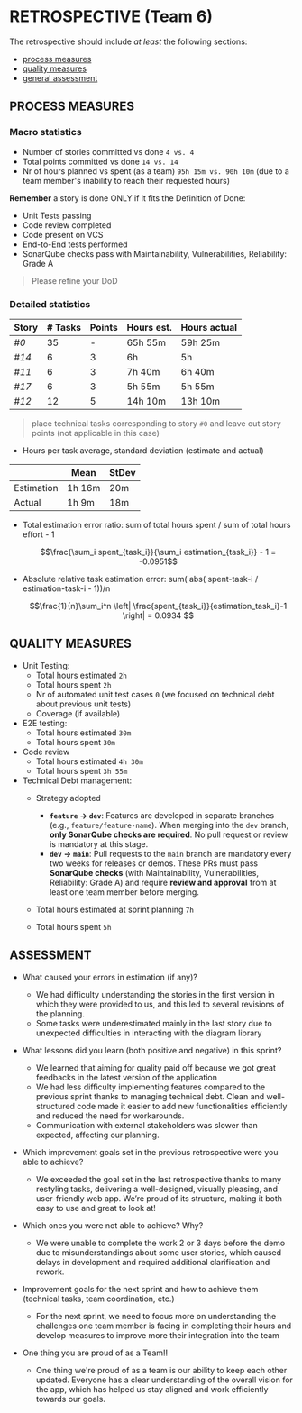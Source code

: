 RETROSPECTIVE (Team 6)
=====================================

The retrospective should include _at least_ the following
sections:

- [process measures](#process-measures)
- [quality measures](#quality-measures)
- [general assessment](#assessment)

## PROCESS MEASURES 

### Macro statistics

- Number of stories committed vs done `4 vs. 4`
- Total points committed vs done `14 vs. 14`
- Nr of hours planned vs spent (as a team) `95h 15m vs. 90h 10m`
  (due to a team member's inability to reach their requested hours)

**Remember**  a story is done ONLY if it fits the Definition of Done:
 
- Unit Tests passing
- Code review completed
- Code present on VCS
- End-to-End tests performed
- SonarQube checks pass with Maintainability, Vulnerabilities, Reliability: Grade A

> Please refine your DoD 

### Detailed statistics

| Story  | # Tasks | Points | Hours est. | Hours actual |
|--------|---------|--------|------------|--------------|
| _#0_   |    35   |    -   |   65h 55m   |   59h 25m     |
| _#14_  |     6   |     3  |     6h   |    5h     |
| _#11_  |     6   |     3  |   7h 40m   |   6h 40m     |
| _#17_  |     6   |     3  |   5h 55m   |   5h 55m    |
| _#12_  |    12   |     5  |    14h 10m   |     13h 10m    |
   

> place technical tasks corresponding to story `#0` and leave out story points (not applicable in this case)

- Hours per task average, standard deviation (estimate and actual)

|            | Mean | StDev |
|------------|------|-------|
| Estimation |   1h 16m   |   20m    | 
| Actual     |   1h 9m   |   18m    |

- Total estimation error ratio: sum of total hours spent / sum of total hours effort - 1

    $$\frac{\sum_i spent_{task_i}}{\sum_i estimation_{task_i}} - 1 = -0.0951$$
    
- Absolute relative task estimation error: sum( abs( spent-task-i / estimation-task-i - 1))/n

    $$\frac{1}{n}\sum_i^n \left| \frac{spent_{task_i}}{estimation_task_i}-1 \right| = 0.0934 $$
  
## QUALITY MEASURES 

- Unit Testing:
  - Total hours estimated `2h`
  - Total hours spent `2h`
  - Nr of automated unit test cases `0` (we focused on technical debt about previous unit tests)
  - Coverage (if available)
- E2E testing:
  - Total hours estimated `30m`
  - Total hours spent `30m`
- Code review 
  - Total hours estimated `4h 30m` 
  - Total hours spent `3h 55m`
- Technical Debt management:
  - Strategy adopted
    - **`feature` → `dev`**: Features are developed in separate branches (e.g., `feature/feature-name`). When merging into the `dev` branch, **only SonarQube checks are required**. No pull request or review is mandatory at this stage.
    - **`dev` → `main`**: Pull requests to the `main` branch are mandatory every two weeks for releases or demos. These PRs must pass **SonarQube checks** (with Maintainability, Vulnerabilities, Reliability: Grade A) and require **review and approval** from at least one team member before merging.

  - Total hours estimated at sprint planning `7h`
  - Total hours spent `5h`
  

## ASSESSMENT

- What caused your errors in estimation (if any)?
  - We had difficulty understanding the stories in the first version in which they were provided to us, and this led to several revisions of the planning.
  - Some tasks were underestimated mainly in the last story due to unexpected difficulties in interacting with the diagram library 

- What lessons did you learn (both positive and negative) in this sprint?
  - We learned that aiming for quality paid off because we got great feedbacks in the latest version of the application
  - We had less difficulty implementing features compared to the previous sprint thanks to managing technical debt. Clean and well-structured code made it easier to add new functionalities efficiently and reduced the need for workarounds.
  - Communication with external stakeholders was slower than expected, affecting our planning.

- Which improvement goals set in the previous retrospective were you able to achieve? 
  - We exceeded the goal set in the last retrospective thanks to many restyling tasks, delivering a well-designed, visually pleasing, and user-friendly web app. We’re proud of its structure, making it both easy to use and great to look at!
  
- Which ones you were not able to achieve? Why?
  - We were unable to complete the work 2 or 3 days before the demo due to misunderstandings about some user stories, which caused delays in development and required additional clarification and rework.

- Improvement goals for the next sprint and how to achieve them (technical tasks, team coordination, etc.)
  - For the next sprint, we need to focus more on understanding the challenges one team member is facing in completing their hours and develop measures to improve more their integration into the team 

- One thing you are proud of as a Team!!
  - One thing we're proud of as a team is our ability to keep each other updated. Everyone has a clear understanding of the overall vision for the app, which has helped us stay aligned and work efficiently towards our goals.
